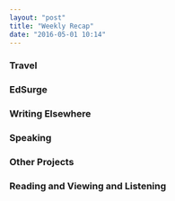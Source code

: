 ```yaml
---
layout: "post"
title: "Weekly Recap"
date: "2016-05-01 10:14"
---
```


### Travel

### EdSurge

### Writing Elsewhere

### Speaking

### Other Projects

### Reading and Viewing and Listening
